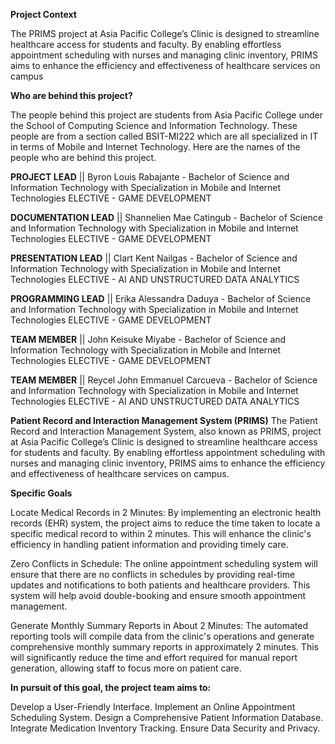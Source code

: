 **Project Context**

The PRIMS project at Asia Pacific College’s Clinic is designed to streamline healthcare access for students and faculty. By enabling effortless appointment scheduling with nurses and managing clinic inventory, PRIMS aims to enhance the efficiency and effectiveness of healthcare services on campus



**Who are behind this project?**

The people behind this project are students from Asia Pacific College under the School of Computing Science and Information Technology. These people are from a section called BSIT-MI222 which are all specialized in IT in terms of Mobile and Internet Technology. Here are the names of the people who are behind this project. 



**PROJECT LEAD** || Byron Louis Rabajante - Bachelor of Science and Information Technology with Specialization in Mobile and Internet Technologies
ELECTIVE - GAME DEVELOPMENT

**DOCUMENTATION LEAD** || Shannelien Mae Catingub - Bachelor of Science and Information Technology with Specialization in Mobile and Internet Technologies
ELECTIVE - GAME DEVELOPMENT

**PRESENTATION LEAD** || Clart Kent Nailgas - Bachelor of Science and Information Technology with Specialization in Mobile and Internet Technologies
ELECTIVE - AI AND UNSTRUCTURED DATA ANALYTICS

**PROGRAMMING LEAD** || Erika Alessandra Daduya - Bachelor of Science and Information Technology with Specialization in Mobile and Internet Technologies
ELECTIVE - GAME DEVELOPMENT

**TEAM MEMBER** || John Keisuke Miyabe - Bachelor of Science and Information Technology with Specialization in Mobile and Internet Technologies
ELECTIVE - GAME DEVELOPMENT

**TEAM MEMBER** || Reycel John Emmanuel Carcueva - Bachelor of Science and Information Technology with Specialization in Mobile and Internet Technologies
ELECTIVE - AI AND UNSTRUCTURED DATA ANALYTICS


**Patient Record and Interaction Management System (PRIMS)**
The Patient Record and Interaction Management System, also known as PRIMS, project at Asia Pacific College’s Clinic is designed to streamline healthcare access for students and faculty. By enabling effortless appointment scheduling with nurses and managing clinic inventory, PRIMS aims to enhance the efficiency and effectiveness of healthcare services on campus. 

**Specific Goals**

Locate Medical Records in 2 Minutes: By implementing an electronic health records (EHR) system, the project aims to reduce the time taken to locate a specific medical record to within 2 minutes. This will enhance the clinic's efficiency in handling patient information and providing timely care.

Zero Conflicts in Schedule: The online appointment scheduling system will ensure that there are no conflicts in schedules by providing real-time updates and notifications to both patients and healthcare providers. This system will help avoid double-booking and ensure smooth appointment management.

Generate Monthly Summary Reports in About 2 Minutes: The automated reporting tools will compile data from the clinic's operations and generate comprehensive monthly summary reports in approximately 2 minutes. This will significantly reduce the time and effort required for manual report generation, allowing staff to focus more on patient care.

**In pursuit of this goal, the project team aims to:**

Develop a User-Friendly Interface.
Implement an Online Appointment Scheduling System.
Design a Comprehensive Patient Information Database.
Integrate Medication Inventory Tracking.
Ensure Data Security and Privacy.
